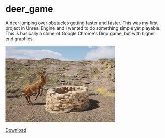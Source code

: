 # deer_game
A deer jumping over obstacles getting faster and faster. This was my first project in Unreal Engine and I wanted to do something simple yet playable.
This is basically a clone of Google Chrome's Dino game, but with higher end graphics.

![in-game screen](deergame.png)

[Download](https://arincdemir.itch.io/deer-game)
